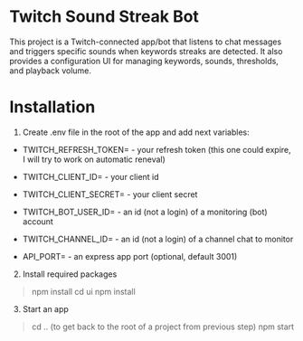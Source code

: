 # Twitch Sound Streak Bot

This project is a Twitch-connected app/bot that listens to chat messages and triggers specific sounds when keywords streaks are detected. It also provides a configuration UI for managing keywords, sounds, thresholds, and playback volume.

# Installation

1. Create .env file in the root of the app and add next variables:

- TWITCH_REFRESH_TOKEN= - your refresh token (this one could expire, I will try to work on automatic reneval)
- TWITCH_CLIENT_ID= - your client id
- TWITCH_CLIENT_SECRET= - your client secret
- TWITCH_BOT_USER_ID= - an id (not a login) of a monitoring (bot) account
- TWITCH_CHANNEL_ID= - an id (not a login) of a channel chat to monitor

- API_PORT= - an express app port (optional, default 3001)

2. Install required packages
> npm install
> cd ui
> npm install

3. Start an app
> cd .. (to get back to the root of a project from previous step)
> npm start